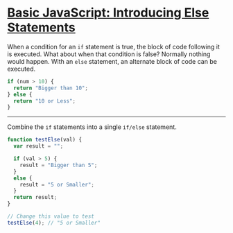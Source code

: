 # [Basic JavaScript: Introducing Else Statements](https://learn.freecodecamp.org/javascript-algorithms-and-data-structures/basic-javascript/introducing-else-statements)

When a condition for an `if` statement is true, the block of code following it is executed. What about when that condition is false? Normally nothing would happen. With an `else` statement, an alternate block of code can be executed.

```js
if (num > 10) {
  return "Bigger than 10";
} else {
  return "10 or Less";
}
```

---

Combine the `if` statements into a single `if/else` statement.

```js
function testElse(val) {
  var result = "";

  if (val > 5) {
    result = "Bigger than 5";
  }
  else {
    result = "5 or Smaller";
  }
  return result;
}

// Change this value to test
testElse(4); // "5 or Smaller"
```